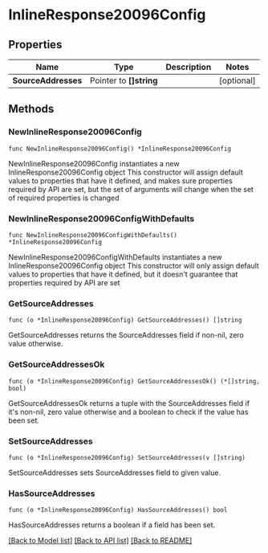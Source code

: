 # InlineResponse20096Config

## Properties

Name | Type | Description | Notes
------------ | ------------- | ------------- | -------------
**SourceAddresses** | Pointer to **[]string** |  | [optional] 

## Methods

### NewInlineResponse20096Config

`func NewInlineResponse20096Config() *InlineResponse20096Config`

NewInlineResponse20096Config instantiates a new InlineResponse20096Config object
This constructor will assign default values to properties that have it defined,
and makes sure properties required by API are set, but the set of arguments
will change when the set of required properties is changed

### NewInlineResponse20096ConfigWithDefaults

`func NewInlineResponse20096ConfigWithDefaults() *InlineResponse20096Config`

NewInlineResponse20096ConfigWithDefaults instantiates a new InlineResponse20096Config object
This constructor will only assign default values to properties that have it defined,
but it doesn't guarantee that properties required by API are set

### GetSourceAddresses

`func (o *InlineResponse20096Config) GetSourceAddresses() []string`

GetSourceAddresses returns the SourceAddresses field if non-nil, zero value otherwise.

### GetSourceAddressesOk

`func (o *InlineResponse20096Config) GetSourceAddressesOk() (*[]string, bool)`

GetSourceAddressesOk returns a tuple with the SourceAddresses field if it's non-nil, zero value otherwise
and a boolean to check if the value has been set.

### SetSourceAddresses

`func (o *InlineResponse20096Config) SetSourceAddresses(v []string)`

SetSourceAddresses sets SourceAddresses field to given value.

### HasSourceAddresses

`func (o *InlineResponse20096Config) HasSourceAddresses() bool`

HasSourceAddresses returns a boolean if a field has been set.


[[Back to Model list]](../README.md#documentation-for-models) [[Back to API list]](../README.md#documentation-for-api-endpoints) [[Back to README]](../README.md)


